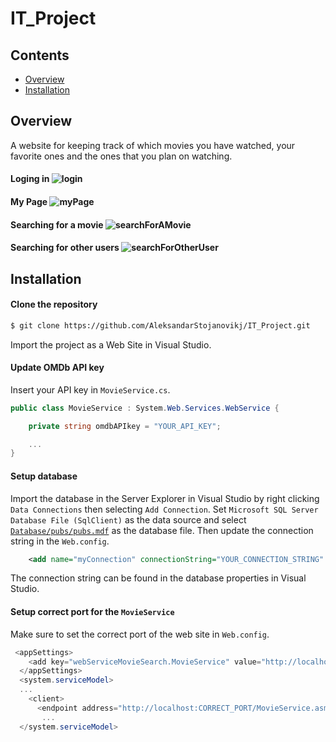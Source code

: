 # IT_Project

## Contents
* [Overview](#Overview)
* [Installation](#Installation)

## Overview
A website for keeping track of which movies you have watched, your favorite ones and the ones that you plan on watching.

#### Loging in ![login](https://user-images.githubusercontent.com/12987914/112541032-2edf9880-8db3-11eb-833d-37fca1e7816d.gif)

#### My Page ![myPage](https://user-images.githubusercontent.com/12987914/112543824-90edcd00-8db6-11eb-8452-f6fae22ba918.gif)

#### Searching for a movie ![searchForAMovie](https://user-images.githubusercontent.com/12987914/112544020-d1e5e180-8db6-11eb-8bd9-871aefd93ba9.gif)

#### Searching for other users ![searchForOtherUser](https://user-images.githubusercontent.com/12987914/112544301-1f624e80-8db7-11eb-949b-8a9d11e544d9.gif)

## Installation

#### Clone the repository

```bash
$ git clone https://github.com/AleksandarStojanovikj/IT_Project.git
```

Import the project as a Web Site in Visual Studio.

#### Update OMDb API key

Insert your API key in `MovieService.cs`.
```c#
public class MovieService : System.Web.Services.WebService {

    private string omdbAPIkey = "YOUR_API_KEY";

    ...
}

```

#### Setup database

Import the database in the Server Explorer in Visual Studio by right clicking `Data Connections` then selecting `Add Connection`. 
Set `Microsoft SQL Server Database File (SqlClient)` as the data source and select [`Database/pubs/pubs.mdf`](Database/pubs/pubs.mdf) as the database file. Then update the connection string in the `Web.config`. 

```xml
    <add name="myConnection" connectionString="YOUR_CONNECTION_STRING" />

```
The connection string can be found in the database properties in Visual Studio.

#### Setup correct port for the `MovieService`

Make sure to set the correct port of the web site in `Web.config`.

```c#
 <appSettings>
    <add key="webServiceMovieSearch.MovieService" value="http://localhost:CORRECT_PORT/MovieService.asmx"/>
  </appSettings>
  <system.serviceModel>
  ...
    <client>
      <endpoint address="http://localhost:CORRECT_PORT/MovieService.asmx"
       ...
  </system.serviceModel>
  ```

